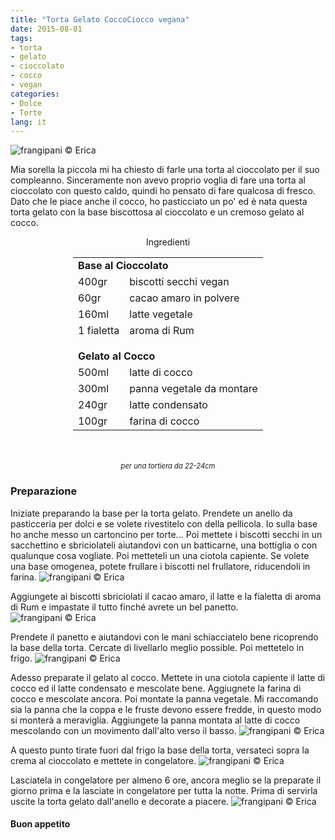```yaml
---
title: "Torta Gelato CoccoCiocco vegana"
date: 2015-08-01
tags:
- torta
- gelato
- cioccolato
- cocco
- vegan
categories:
- Dolce
- Torte
lang: it
---
```

![](header.jpg "frangipani © Erica")

Mia sorella la piccola mi ha chiesto di farle una torta al cioccolato per il suo compleanno. Sinceramente non avevo proprio voglia di fare una torta al cioccolato con questo caldo, quindi ho pensato di fare qualcosa di fresco. Dato che le piace anche il cocco, ho pasticciato un po' ed è nata questa torta gelato con la base biscottosa al cioccolato e un cremoso gelato al cocco.


<div id="wrapper" style="text-align: center">
  <div id="yourdiv" style="display: inline-block;">
    <div class="ingredients">
      <div class="ingredients-title">Ingredienti</div>
      <table>
        <tbody>
          <tr>
            <td colspan="2"><b>Base al Cioccolato</b></td>
          </tr>
          <tr>
            <td>400gr</td>
            <td>biscotti secchi vegan</td>
          </tr>
          <tr>
            <td>60gr</td>
            <td>cacao amaro in polvere</td>
          </tr>
          <tr>
            <td>160ml</td>
            <td>latte vegetale</td>
          </tr>
          <tr>
            <td>1 fialetta</td>
            <td>aroma di Rum</td>
          </tr>
          <tr style="height: 15px;"></tr>
          <tr>          
            <td colspan="2"><b>Gelato al Cocco</b></td>
          </tr>
          <tr>
            <td>500ml</td>
            <td>latte di cocco</td>
          </tr>
          <tr>
            <td>300ml</td>
            <td>panna vegetale da montare</td>
          </tr>
          <tr>
            <td>240gr</td>
            <td>latte condensato</td>
          </tr>
          <tr>
            <td>100gr</td>
            <td>farina di cocco</td>
          </tr>
        </tbody>
      </table>
      <br></br>
      <i class="pull-right" style="font-size: 80%;">per una tortiera da 22-24cm</i>
    </div>
  </div>
</div>


<h3>
  <font color="grey">
    <i class="fa fa-cogs"></i>
  </font> Preparazione
</h3>

Iniziate preparando la base per la torta gelato. Prendete un anello da pasticceria per dolci e se volete rivestitelo con della pellicola. Io sulla base ho anche messo un cartoncino per torte... Poi mettete i biscotti secchi in un sacchettino e sbriciolateli aiutandovi con un batticarne, una bottiglia o con qualunque cosa vogliate. Poi metteteli un una ciotola capiente. Se volete una base omogenea, potete frullare i biscotti nel frullatore, riducendoli in farina.
![](biscotti.jpg "frangipani © Erica")

Aggiungete ai biscotti sbriciolati il cacao amaro, il latte e la fialetta di aroma di Rum e impastate il tutto finché avrete un bel panetto.
![](impasto.jpg "frangipani © Erica")

Prendete il panetto e aiutandovi con le mani schiacciatelo bene ricoprendo la base della torta. Cercate di livellarlo meglio possible. Poi mettetelo in frigo.
![](base.jpg "frangipani © Erica")

Adesso preparate il gelato al cocco. Mettete in una ciotola capiente il latte di cocco ed il latte condensato e mescolate bene. Aggiugnete la farina di cocco e mescolate ancora. Poi montate la panna vegetale. Mi raccomando sia la panna che la coppa e le fruste devono essere fredde, in questo modo si monterà a meraviglia. Aggiungete la panna montata al latte di cocco mescolando con un movimento dall'alto verso il basso.
![](crema.jpg "frangipani © Erica")

A questo punto tirate fuori dal frigo la base della torta, versateci sopra la crema al cioccolato e mettete in congelatore.
![](pronta.jpg "frangipani © Erica")

Lasciatela in congelatore per almeno 6 ore, ancora meglio se la preparate il giorno prima e la lasciate in congelatore per tutta la notte. Prima di servirla uscite la torta gelato dall'anello e decorate a piacere.
![](risultato.jpg "frangipani © Erica")


<h4>Buon appetito
  <font color="red">
    <i class="fa fa-smile-o"></i>
  </font>
</h4>